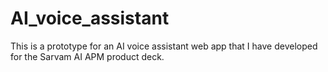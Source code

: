 # AI_voice_assistant
This is a prototype for an AI voice assistant web app that I have developed for the Sarvam AI APM product deck.
